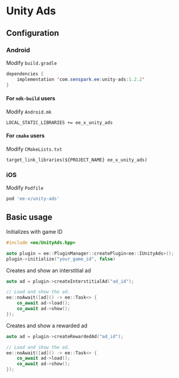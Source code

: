 # Unity Ads
## Configuration
### Android
Modify `build.gradle`
```java
dependencies {
    implementation 'com.senspark.ee:unity-ads:1.2.2'
}
```

#### For `ndk-build` users
Modify `Android.mk`
```
LOCAL_STATIC_LIBRARIES += ee_x_unity_ads
```

#### For `cmake` users
Modify `CMakeLists.txt`
```
target_link_libraries(${PROJECT_NAME} ee_x_unity_ads)
```

### iOS
Modify `Podfile`
```ruby
pod 'ee-x/unity-ads'
```

## Basic usage
Initializes with game ID
```cpp
#include <ee/UnityAds.hpp>

auto plugin = ee::PluginManager::createPlugin<ee::IUnityAds>();
plugin->initialize("your_game_id", false)
```

Creates and show an interstitial ad
```cpp
auto ad = plugin->createInterstitialAd("ad_id");

// Load and show the ad.
ee::noAwait([ad]() -> ee::Task<> {
    co_await ad->load();
    co_await ad->show();
});
```

Creates and show a rewarded ad
```cpp
auto ad = plugin->createRewardedAd("ad_id");

// Load and show the ad.
ee::noAwait([ad]() -> ee::Task<> {
    co_await ad->load();
    co_await ad->show();
});
```